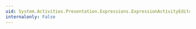 ```yaml
---
uid: System.Activities.Presentation.Expressions.ExpressionActivityEditor.PathToArgumentProperty
internalonly: False
---
```

